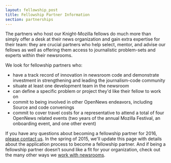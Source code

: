 ```yaml
---
layout: fellowship_post
title: Fellowship Partner Information
section: partnerships
---
```


<p class="bodybig">The partners who host our Knight-Mozilla fellows do much more than simply offer a desk at their news organization and gain extra expertise for their team: they are crucial partners who help select, mentor, and advise our fellows as well as offering them access to journalistic problem-sets and experts within their newsrooms.</p>

We look for fellowship partners who:

* have a track record of innovation in newsroom code and demonstrate investment in strengthening and leading the journalism-code community
* situate at least one development team in the newsroom
* can define a specific problem or project they'd like their fellow to work on
* commit to being involved in other OpenNews endeavors, including Source and code convenings
* commit to cover travel costs for a representative to attend a total of four OpenNews related events (two years of the annual Mozilla Festival, an onboarding event, and one other event)

If you have any questions about becoming a fellowship partner for 2016, [please contact us](mailto:info@opennews.org). In the spring of 2015, we'll update this page with details about the application process to become a fellowship partner. And if being a fellowship partner doesn’t sound like a fit for your organization, check out the many other ways we [work with newsrooms](/getinvolved/newspartners.html).
